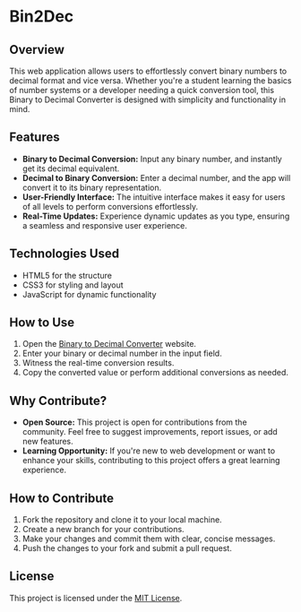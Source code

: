 # Bin2Dec

## Overview

This web application allows users to effortlessly convert binary numbers to decimal format and vice versa. Whether you're a student learning the basics of number systems or a developer needing a quick conversion tool, this Binary to Decimal Converter is designed with simplicity and functionality in mind.

## Features

- **Binary to Decimal Conversion:** Input any binary number, and instantly get its decimal equivalent.
- **Decimal to Binary Conversion:** Enter a decimal number, and the app will convert it to its binary representation.
- **User-Friendly Interface:** The intuitive interface makes it easy for users of all levels to perform conversions effortlessly.
- **Real-Time Updates:** Experience dynamic updates as you type, ensuring a seamless and responsive user experience.

## Technologies Used

- HTML5 for the structure
- CSS3 for styling and layout
- JavaScript for dynamic functionality

## How to Use

1. Open the [Binary to Decimal Converter](#) website.
2. Enter your binary or decimal number in the input field.
3. Witness the real-time conversion results.
4. Copy the converted value or perform additional conversions as needed.

## Why Contribute?

- **Open Source:** This project is open for contributions from the community. Feel free to suggest improvements, report issues, or add new features.
- **Learning Opportunity:** If you're new to web development or want to enhance your skills, contributing to this project offers a great learning experience.

## How to Contribute

1. Fork the repository and clone it to your local machine.
2. Create a new branch for your contributions.
3. Make your changes and commit them with clear, concise messages.
4. Push the changes to your fork and submit a pull request.

## License

This project is licensed under the [MIT License](LICENSE).
